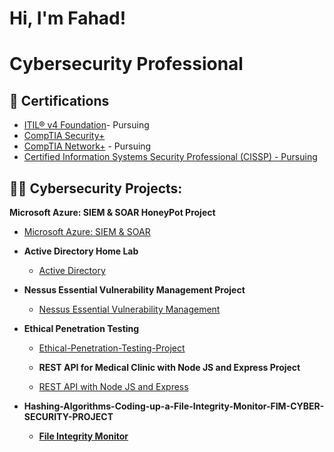 <h1>Hi, I'm Fahad!</h1>
<h1>Cybersecurity Professional</h1>
  


<h2>🥇 Certifications</h2>

- [ITIL® v4 Foundation]()- Pursuing
- [CompTIA Security+]()
- [CompTIA Network+]() - Pursuing
- [Certified Information Systems Security Professional (CISSP) - Pursuing]()
  
<h2>👨‍💻 Cybersecurity Projects:</h2>
 <b>Microsoft Azure: SIEM & SOAR HoneyPot Project</b>
  
  - [Microsoft Azure: SIEM & SOAR](https://github.com/M-FahadAli/MicrosoftAzureSentinental-SIEM-)
  
- <b>Active Directory Home Lab</b>
  - [Active Directory](https://github.com/M-FahadAli/Active-Directory-Project)

- <b>Nessus Essential Vulnerability Management Project</b>
  - [Nessus Essential Vulnerability Management](https://github.com/M-FahadAli/VulnerabilityManagement-NessusEssentials)

- <b>Ethical Penetration Testing</b>
  - [Ethical-Penetration-Testing-Project](https://github.com/M-FahadAli/Ethical-Penetration-Testing-Project)
 
   - <b>REST API for Medical Clinic with Node JS and Express Project</b>
  - [REST API with Node JS and Express](https://github.com/M-FahadAli/REST-API-with-Node-JS-Express)
 
    
-  <b>Hashing-Algorithms-Coding-up-a-File-Integrity-Monitor-FIM-CYBER-SECURITY-PROJECT<b>

    - [File Integrity Monitor](https://github.com/M-FahadAli/Hashing-Algorithms-Coding-up-a-File-Integrity-Monitor-FIM-CYBER-SECURITY-PROJECT)
